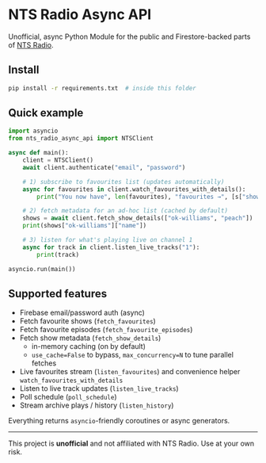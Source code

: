 # NTS Radio Async API

Unofficial, async Python Module for the public and Firestore-backed parts of [NTS Radio](https://www.nts.live).

## Install
```bash
pip install -r requirements.txt  # inside this folder
```

## Quick example
```python
import asyncio
from nts_radio_async_api import NTSClient

async def main():
    client = NTSClient()
    await client.authenticate("email", "password")

    # 1) subscribe to favourites list (updates automatically)
    async for favourites in client.watch_favourites_with_details():
        print("You now have", len(favourites), "favourites →", [s["show_alias"] for s in favourites])

    # 2) fetch metadata for an ad-hoc list (cached by default)
    shows = await client.fetch_show_details(["ok-williams", "peach"])  # served from cache next time
    print(shows["ok-williams"]["name"])

    # 3) listen for what's playing live on channel 1
    async for track in client.listen_live_tracks("1"):
        print(track)

asyncio.run(main())
```

## Supported features
* Firebase email/password auth (async)
* Fetch favourite shows (`fetch_favourites`)
* Fetch favourite episodes (`fetch_favourite_episodes`)
* Fetch show metadata (`fetch_show_details`)  
  * in-memory caching (on by default)  
  * `use_cache=False` to bypass, `max_concurrency=N` to tune parallel fetches
* Live favourites stream (`listen_favourites`) and convenience helper `watch_favourites_with_details`
* Listen to live track updates (`listen_live_tracks`)
* Poll schedule (`poll_schedule`)
* Stream archive plays / history (`listen_history`)

Everything returns `asyncio`-friendly coroutines or async generators.

---
This project is **unofficial** and not affiliated with NTS Radio. Use at your own risk. 